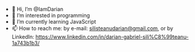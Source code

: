 - 👋 Hi, I’m @IamDarian
- 👀 I’m interested in programming
- 🌱 I’m currently learning JavaScript
- 📫 How to reach me:
  by e-mail: silisteanudarian@gmail.com,
  or by LinkedIn: https://www.linkedin.com/in/darian-gabriel-sili%C8%99teanu-1a743b1b3/

<!---
IamDarian/IamDarian is a ✨ special ✨ repository because its `README.md` (this file) appears on your GitHub profile.
You can click the Preview link to take a look at your changes.
--->
